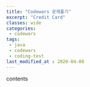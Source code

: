 ```yaml
---
title: "Codewars 문제풀기"
excerpt: "Credit Card"
classes: wide
categories:
 - codewars
tags:
 - java
 - codewars
 - coding-test
last_modified_at : 2020-04-08
---
```


contents
